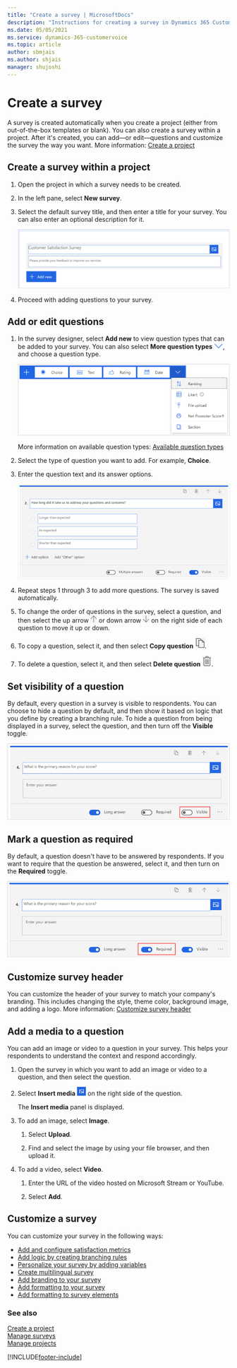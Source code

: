 ```yaml
---
title: "Create a survey | MicrosoftDocs"
description: "Instructions for creating a survey in Dynamics 365 Customer Voice."
ms.date: 05/05/2021
ms.service: dynamics-365-customervoice
ms.topic: article
author: sbmjais
ms.author: shjais
manager: shujoshi
---
```


# Create a survey

A survey is created automatically when you create a project (either from out-of-the-box templates or blank). You can also create a survey within a project. After it's created, you can add&mdash;or edit&mdash;questions and customize the survey the way you want. More information: [Create a project](create-project.md)

## Create a survey within a project

1. Open the project in which a survey needs to be created.

2. In the left pane, select **New survey**.

3. Select the default survey title, and then enter a title for your survey. You can also enter an optional description for it.

    ![Survey header](media/survey-header.png "Survey header")

4. Proceed with adding questions to your survey.

## Add or edit questions

1. In the survey designer, select **Add new** to view question types that can be added to your survey. You can also select **More question types** ![Question types](media/more-ques-button.png "Question types"), and choose a question type.

    ![Select a question type](media/more-questions.png "Select a question type")

    More information on available question types: [Available question types](available-question-types.md)

2. Select the type of question you want to add. For example, **Choice**.

3. Enter the question text and its answer options. 

    ![Choice question](media/choice-ques.png "Choice question")

4. Repeat steps 1 through 3 to add more questions. The survey is saved automatically.

5. To change the order of questions in the survey, select a question, and then select the up arrow ![Move question up](media/move-ques-up.png "Move question up") or down arrow ![Move question down](media/move-ques-down.png "Move question down") on the right side of each question to move it up or down.

6. To copy a question, select it, and then select **Copy question** ![Copy a question](media/copy-ques.png "Copy a question").

7. To delete a question, select it, and then select **Delete question** ![Delete a question](media/delete-ques.png "Delete a question").

## Set visibility of a question

By default, every question in a survey is visible to respondents. You can choose to hide a question by default, and then show it based on logic that you define by creating a branching rule. To hide a question from being displayed in a survey, select the question, and then turn off the **Visible** toggle.

![Set visibility of a question](media/ques-visibility.png "Set visibility of a question")

## Mark a question as required

By default, a question doesn't have to be answered by respondents. If you want to require that the question be answered, select it, and then turn on the **Required** toggle.

![Mark a question as required](media/ques-required.png "Mark a question as required")

## Customize survey header

You can customize the header of your survey to match your company's branding. This includes changing the style, theme color, background image, and adding a logo. More information: [Customize survey header](custom-header.md)

## Add a media to a question

You can add an image or video to a question in your survey. This helps your respondents to understand the context and respond accordingly.

1. Open the survey in which you want to add an image or video to a question, and then select the question.

2. Select **Insert media** ![Insert media](media/insert-image.png "Insert media") on the right side of the question.

    The **Insert media** panel is displayed.

3. To add an image, select **Image**.

    1. Select **Upload**.
    
    2. Find and select the image by using your file browser, and then upload it.

5. To add a video, select **Video**.

    1. Enter the URL of the video hosted on Microsoft Stream or YouTube.
    
    2. Select **Add**.

## Customize a survey

You can customize your survey in the following ways:

- [Add and configure satisfaction metrics](satisfaction-metrics.md)
- [Add logic by creating branching rules](create-branching-rule.md)
- [Personalize your survey by adding variables](personalize-survey.md)
- [Create multilingual survey](create-multilingual-survey.md)
- [Add branding to your survey](survey-branding.md)
- [Add formatting to your survey](survey-formatting.md)
- [Add formatting to survey elements](survey-text-format.md)

### See also

[Create a project](create-project.md)<br>
[Manage surveys](manage-surveys.md)<br>
[Manage projects](manage-projects.md)


[!INCLUDE[footer-include](includes/footer-banner.md)]
